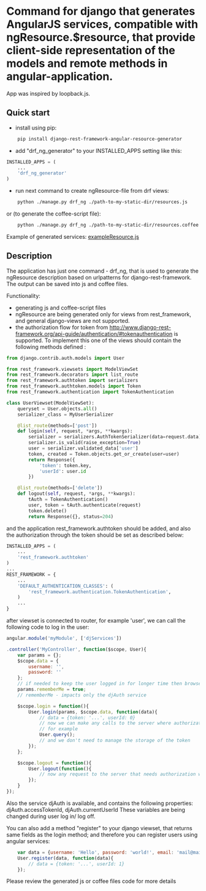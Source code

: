 # Command for django that generates AngularJS services, compatible with ngResource.$resource, that provide client-side representation of the models and remote methods in angular-application.

App was inspired by loopback.js.

## Quick start

* install using pip:

```bash
	pip install django-rest-framework-angular-resource-generator
```

* add "drf_ng_generator" to your INSTALLED_APPS setting like this:

```python
INSTALLED_APPS = (
    ...
    'drf_ng_generator'
)
```

* run next command to create ngResource-file from drf views:

```bash
	python ./manage.py drf_ng ./path-to-my-static-dir/resources.js
```
or (to generate the coffee-script file):
```bash
	python ./manage.py drf_ng ./path-to-my-static-dir/resources.coffee
```

Example of generated services: [exampleResource.js](exampleResource.js)

## Description

The application has just one command - drf_ng, that is used to generate the ngResource description based on urlpatterns for django-rest-framework.
The output can be saved into js and coffee files.


Functionality:
* generating js and coffee-script files
* ngResource are being generated only for views from rest_framework, and general django-views are not supported.
* the authorization flow for token from http://www.django-rest-framework.org/api-guide/authentication/#tokenauthentication is supported. To implement this one of the views should contain the following methods defined :


```python
from django.contrib.auth.models import User

from rest_framework.viewsets import ModelViewSet
from rest_framework.decorators import list_route
from rest_framework.authtoken import serializers
from rest_framework.authtoken.models import Token
from rest_framework.authentication import TokenAuthentication

class UserViewset(ModelViewSet):
	queryset = User.objects.all()
	serializer_class = MyUserSerializer

	@list_route(methods=['post'])
	def login(self, request, *args, **kwargs):
		serializer = serializers.AuthTokenSerializer(data=request.data)
		serializer.is_valid(raise_exception=True)
		user = serializer.validated_data['user']
		token, created = Token.objects.get_or_create(user=user)
		return Response({
			'token': token.key,
			'userId': user.id
		})

	@list_route(methods=['delete'])
	def logout(self, request, *args, **kwargs):
		tAuth = TokenAuthentication()
		user, token = tAuth.authenticate(request)
		token.delete()
		return Response({}, status=204)

```


and the application rest_framework.authtoken should be added, and also the authorization through the token should be set as described below:

```python
INSTALLED_APPS = (
    ...
    'rest_framework.authtoken'
)
...
REST_FRAMEWORK = {
    ...
    'DEFAULT_AUTHENTICATION_CLASSES': (
        'rest_framework.authentication.TokenAuthentication',
    )
    ...
}
```


after viewset is connected to router, for example 'user', we can call the following code to log in the user:

```js
angular.module('myModule', ['djServices'])

.controller('MyController', function($scope, User){
	var params = {};
	$scope.data = {
		username: '',
		password: ''
	};
	// if needed to keep the user logged in for longer time then browser session, you can add the following field
	params.rememberMe = true;
	// rememberMe - impacts only the djAuth service

	$scope.login = function(){
		User.login(params, $scope.data, function(data){
			// data = {token: '...', userId: 0}
			// now we can make any calls to the server where authorization is required
			// for example
			User.query();
			// and we don't need to manage the storage of the token
		});
	};

	$scope.logout = function(){
		User.logout(function(){
			// now any request to the server that needs authorization will be rejected by the server
		});
	}
});

```


 Also the service djAuth is available, and contains the following properties:
djAuth.accessTokenId,
djAuth.currentUserId
These variables are being changed during user log in/ log off.

You can also add a method "register" to your django viewset, that returns same fields as the login method;
and therefore you can register users using angular services:

```js
	var data = {username: 'Hello', password: 'world!', email: 'mail@mail.com'};
	User.register(data, function(data){
		// data = {token: '...', userId: 1}
	});
```

Please review the generated js or coffee files code for more details
